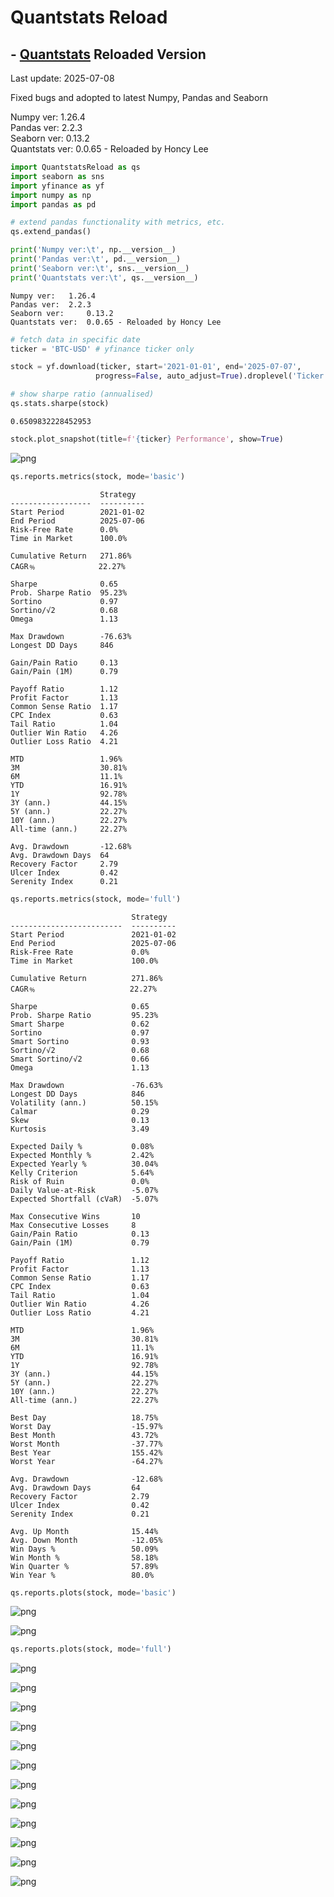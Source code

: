 # Quantstats Reload

## - [Quantstats](https://github.com/ranaroussi/quantstats) Reloaded Version

Last update: 2025-07-08

Fixed bugs and adopted to latest Numpy, Pandas and Seaborn

Numpy ver: 1.26.4<BR>
Pandas ver: 2.2.3<BR>
Seaborn ver: 0.13.2<BR>
Quantstats ver: 0.0.65 - Reloaded by Honcy Lee<BR>

```python
import QuantstatsReload as qs
import seaborn as sns
import yfinance as yf
import numpy as np
import pandas as pd

# extend pandas functionality with metrics, etc.
qs.extend_pandas()

print('Numpy ver:\t', np.__version__)
print('Pandas ver:\t', pd.__version__)
print('Seaborn ver:\t', sns.__version__)
print('Quantstats ver:\t', qs.__version__)
```

    Numpy ver:	 1.26.4
    Pandas ver:	 2.2.3
    Seaborn ver:	 0.13.2
    Quantstats ver:	 0.0.65 - Reloaded by Honcy Lee

```python
# fetch data in specific date
ticker = 'BTC-USD' # yfinance ticker only

stock = yf.download(ticker, start='2021-01-01', end='2025-07-07',
                   progress=False, auto_adjust=True).droplevel('Ticker',axis=1)['Close'].pct_change(1)

# show sharpe ratio (annualised)
qs.stats.sharpe(stock)
```

    0.6509832228452953

```python
stock.plot_snapshot(title=f'{ticker} Performance', show=True)
```

![png](img/output_2_0.png)

```python
qs.reports.metrics(stock, mode='basic')
```

                        Strategy
    ------------------  ----------
    Start Period        2021-01-02
    End Period          2025-07-06
    Risk-Free Rate      0.0%
    Time in Market      100.0%

    Cumulative Return   271.86%
    CAGR﹪              22.27%

    Sharpe              0.65
    Prob. Sharpe Ratio  95.23%
    Sortino             0.97
    Sortino/√2          0.68
    Omega               1.13

    Max Drawdown        -76.63%
    Longest DD Days     846

    Gain/Pain Ratio     0.13
    Gain/Pain (1M)      0.79

    Payoff Ratio        1.12
    Profit Factor       1.13
    Common Sense Ratio  1.17
    CPC Index           0.63
    Tail Ratio          1.04
    Outlier Win Ratio   4.26
    Outlier Loss Ratio  4.21

    MTD                 1.96%
    3M                  30.81%
    6M                  11.1%
    YTD                 16.91%
    1Y                  92.78%
    3Y (ann.)           44.15%
    5Y (ann.)           22.27%
    10Y (ann.)          22.27%
    All-time (ann.)     22.27%

    Avg. Drawdown       -12.68%
    Avg. Drawdown Days  64
    Recovery Factor     2.79
    Ulcer Index         0.42
    Serenity Index      0.21

```python
qs.reports.metrics(stock, mode='full')
```

                               Strategy
    -------------------------  ----------
    Start Period               2021-01-02
    End Period                 2025-07-06
    Risk-Free Rate             0.0%
    Time in Market             100.0%

    Cumulative Return          271.86%
    CAGR﹪                     22.27%

    Sharpe                     0.65
    Prob. Sharpe Ratio         95.23%
    Smart Sharpe               0.62
    Sortino                    0.97
    Smart Sortino              0.93
    Sortino/√2                 0.68
    Smart Sortino/√2           0.66
    Omega                      1.13

    Max Drawdown               -76.63%
    Longest DD Days            846
    Volatility (ann.)          50.15%
    Calmar                     0.29
    Skew                       0.13
    Kurtosis                   3.49

    Expected Daily %           0.08%
    Expected Monthly %         2.42%
    Expected Yearly %          30.04%
    Kelly Criterion            5.64%
    Risk of Ruin               0.0%
    Daily Value-at-Risk        -5.07%
    Expected Shortfall (cVaR)  -5.07%

    Max Consecutive Wins       10
    Max Consecutive Losses     8
    Gain/Pain Ratio            0.13
    Gain/Pain (1M)             0.79

    Payoff Ratio               1.12
    Profit Factor              1.13
    Common Sense Ratio         1.17
    CPC Index                  0.63
    Tail Ratio                 1.04
    Outlier Win Ratio          4.26
    Outlier Loss Ratio         4.21

    MTD                        1.96%
    3M                         30.81%
    6M                         11.1%
    YTD                        16.91%
    1Y                         92.78%
    3Y (ann.)                  44.15%
    5Y (ann.)                  22.27%
    10Y (ann.)                 22.27%
    All-time (ann.)            22.27%

    Best Day                   18.75%
    Worst Day                  -15.97%
    Best Month                 43.72%
    Worst Month                -37.77%
    Best Year                  155.42%
    Worst Year                 -64.27%

    Avg. Drawdown              -12.68%
    Avg. Drawdown Days         64
    Recovery Factor            2.79
    Ulcer Index                0.42
    Serenity Index             0.21

    Avg. Up Month              15.44%
    Avg. Down Month            -12.05%
    Win Days %                 50.09%
    Win Month %                58.18%
    Win Quarter %              57.89%
    Win Year %                 80.0%

```python
qs.reports.plots(stock, mode='basic')
```

![png](img/output_5_0.png)

![png](img/output_5_1.png)

```python
qs.reports.plots(stock, mode='full')
```

![png](img/output_6_0.png)

![png](img/output_6_1.png)

![png](img/output_6_2.png)

![png](img/output_6_3.png)

![png](img/output_6_4.png)

![png](img/output_6_5.png)

![png](img/output_6_6.png)

![png](img/output_6_7.png)

![png](img/output_6_8.png)

![png](img/output_6_9.png)

![png](img/output_6_10.png)

![png](img/output_6_11.png)

```python

```
